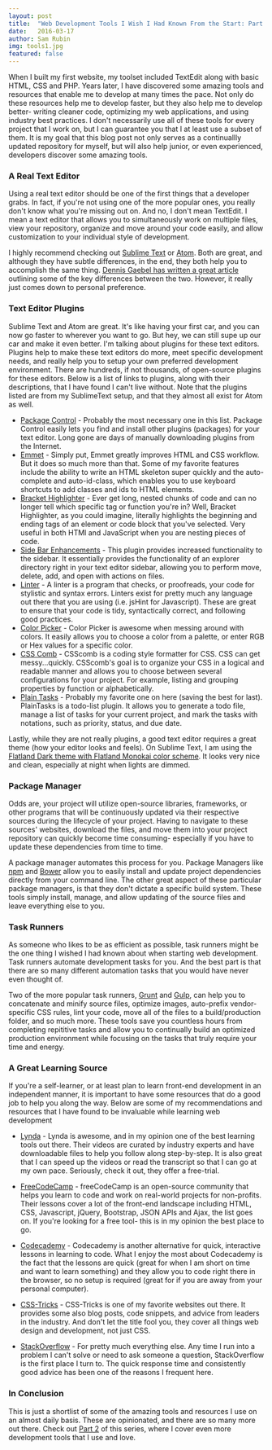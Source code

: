 ```yaml
---
layout: post
title:  "Web Development Tools I Wish I Had Known From the Start: Part 1"
date:   2016-03-17
author: Sam Rubin
img: tools1.jpg
featured: false
---
```


When I built my first website, my toolset included TextEdit along with basic HTML, CSS and PHP. Years later, I have discovered some amazing tools and resources that enable me to develop at many times the pace. Not only do these resources help me to develop faster, but they also help me to develop better- writing cleaner code, optimizing my web applications, and using industry best practices. I don't necessarily use all of these tools for every project that I work on, but I can guarantee you that I at least use a subset of them. It is my goal that this blog post not only serves as a continuallly updated repository for myself, but will also help junior, or even experienced, developers discover some amazing tools.

### A Real Text Editor

Using a real text editor should be one of the first things that a developer grabs. In fact, if you're not using one of the more popular ones, you really don't know what you're missing out on. And no, I don't mean TextEdit. I mean a text editor that allows you to simultaneously work on multiple files, view your repository, organize and move around your code easily, and allow customization to your individual style of development.

I highly recommend checking out [Sublime Text](https://www.sublimetext.com/) or [Atom](https://atom.io/). Both are great, and although they have subtle differences, in the end, they both help you to accomplish the same thing. [Dennis Gaebel has written a great article](https://web-design-weekly.com/2015/07/30/atom-vs-sublime/) outlining some of the key differences between the two. However, it really just comes down to personal preference.

### Text Editor Plugins

Sublime Text and Atom are great. It's like having your first car, and you can now go faster to wherever you want to go. But hey, we can still supe up our car and make it even better. I'm talking about plugins for these text editors. Plugins help to make these text editors do more, meet specific development needs, and really help you to setup your own preferred development environment. There are hundreds, if not thousands, of open-source plugins for these editors. Below is a list of links to plugins, along with their descriptions, that I have found I can't live without. Note that the plugins listed are from my SublimeText setup, and that they almost all exist for Atom as well.

* [Package Control](https://packagecontrol.io/) - Probably the most necessary one in this list. Package Control easily lets you find and install other plugins (packages) for your text editor. Long gone are days of manually downloading plugins from the Internet. 
* [Emmet](http://emmet.io/) - Simply put, Emmet greatly improves HTML and CSS workflow. But it does so much more than that. Some of my favorite features include the ability to write an HTML skeleton super quickly and the auto-complete and auto-id-class, which enables you to use keyboard shortcuts to add classes and ids to HTML elements.
* [Bracket Highlighter](https://github.com/facelessuser/BracketHighlighter) - Ever get long, nested chunks of code and can no longer tell which specific tag or function you're in? Well, Bracket Highlighter, as you could imagine, literally highlights the beginning and ending tags of an element or code block that you've selected. Very useful in both HTMl and JavaScript when you are nesting pieces of code.
* [Side Bar Enhancements](https://github.com/titoBouzout/SideBarEnhancements) - This plugin provides increased functionality to the sidebar. It essentially provides the functionality of an explorer directory right in your text editor sidebar, allowing you to perform move, delete, add, and open with actions on files.
* [Linter](http://www.sublimelinter.com/en/latest/) - A linter is a program that checks, or proofreads, your code for stylistic and syntax errors. Linters exist for pretty much any language out there that you are using (i.e. jsHint for Javascript). These are great to ensure that your code is tidy, syntactically correct, and following good practices.
* [Color Picker](https://weslly.github.io/ColorPicker/) - Color Picker is awesome when messing around with colors. It easily allows you to choose a color from a palette, or enter RGB or Hex values for a specific color.
* [CSS Comb](https://github.com/csscomb/sublime-csscomb) - CSScomb is a coding style formatter for CSS. CSS can get messy...quickly. CSScomb's goal is to organize your CSS in a logical and readable manner and allows you to choose between several configurations for your project. For example, listing and grouping properties by function or alphabetically.
* [Plain Tasks](https://github.com/aziz/PlainTasks) - Probably my favorite one on here (saving the best for last). PlainTasks is a todo-list plugin. It allows you to generate a todo file, manage a list of tasks for your current project, and mark the tasks with notations, such as priority, status, and due date.

Lastly, while they are not really plugins, a good text editor requires a great theme (how your editor looks and feels). On Sublime Text, I am using the [Flatland Dark theme with Flatland Monokai color scheme](https://github.com/thinkpixellab/flatland). It looks very nice and clean, especially at night when lights are dimmed.

### Package Manager

Odds are, your project will utilize open-source libraries, frameworks, or other programs that will be continuously updated via their respective sources during the lifecycle of your project. Having to navigate to these sources' websites, download the files, and move them into your project repository can quickly become time consuming- especially if you have to update these dependencies from time to time.

A package manager automates this process for you. Package Managers like [npm](https://www.npmjs.com/) and [Bower](http://bower.io/) allow you to easily install and update project dependencies directly from your command line. The other great aspect of these particular package managers, is that they don't dictate a specific build system. These tools simply install, manage, and allow updating of the source files and leave everything else to you.

### Task Runners

As someone who likes to be as efficient as possible, task runners might be the one thing I wished I had known about when starting web development. Task runners automate development tasks for you. And the best part is that there are so many different automation tasks that you would have never even thought of.

Two of the more popular task runners, [Grunt](http://gruntjs.com/) and [Gulp](http://gulpjs.com/), can help you to concatenate and minify source files, optimize images, auto-prefix vendor-specific CSS rules, lint your code, move all of the files to a build/production folder, and so much more. These tools save you countless hours from completing repititive tasks and allow you to continually build an optimized production environment while focusing on the tasks that truly require your time and energy.

### A Great Learning Source

If you're a self-learner, or at least plan to learn front-end development in an independent manner, it is important to have some resources that do a good job to help you along the way. Below are some of my recommendations and resources that I have found to be invaluable while learning web development

* [Lynda](http://lynda.com/) - Lynda is awesome, and in my opinion one of the best learning tools out there. Their videos are curated by industry experts and have downloadable files to help you follow along step-by-step. It is also great that I can speed up the videos or read the transcript so that I can go at my own pace. Seriously, check it out, they offer a free-trial.

* [FreeCodeCamp](https://www.freecodecamp.com/) - freeCodeCamp is an open-source community that helps you learn to code and work on real-world projects for non-profits. Their lessons cover a lot of the front-end landscape including HTML, CSS, Javascript, jQuery, Bootstrap, JSON APIs and Ajax, the list goes on. If you're looking for a free tool- this is in my opinion the best place to go.

* [Codecademy](https://www.codecademy.com/) - Codecademy is another alternative for quick, interactive lessons in learning to code. What I enjoy the most about Codecademy is the fact that the lessons are quick (great for when I am short on time and want to learn something) and they allow you to code right there in the browser, so no setup is required (great for if you are away from your personal computer).

* [CSS-Tricks](https://css-tricks.com/) - CSS-Tricks is one of my favorite websites out there. It provides some also blog posts, code snippets, and advice from leaders in the industry. And don't let the title fool you, they cover all things web design and development, not just CSS.

* [StackOverflow](http://stackoverflow.com/) - For pretty much everything else. Any time I run into a problem I can't solve or need to ask someone a question, StackOverflow is the first place I turn to. The quick response time and consistently good advice has been one of the reasons I frequent here.

### In Conclusion

This is just a shortlist of some of the amazing tools and resources I use on an almost daily basis. These are opinionated, and there are so many more out there. Check out [Part 2]({{site.baseurl}}/blog/web-development-tools-i-wish-i-had-known-from-the-start-part-1) of this series, where I cover even more development tools that I use and love.